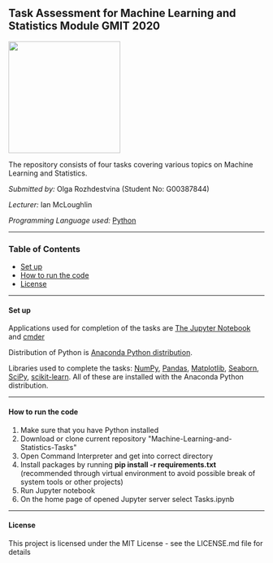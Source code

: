 ## Task Assessment for Machine Learning and Statistics Module GMIT 2020

<img align="center" height="220" src="https://earthsky.org/upl/2018/05/deep-learning-quora.png">

<br>

The repository consists of four tasks covering various topics on Machine Learning and Statistics.

*Submitted by:* Olga Rozhdestvina (Student No: G00387844) 

*Lecturer:* Ian McLoughlin

*Programming Language used:* [Python](https://www.python.org/)


----


### Table of Contents
* [Set up](#set_up)
* [How to run the code](#how_to_run_the_code)
* [License](#licence)


----


#### Set up <a name="set_up"></a>

Applications used for completion of the tasks are [The Jupyter Notebook](https://jupyter.org/) and [cmder](http://cmder.net/)

Distribution of Python is [Anaconda Python distribution](https://www.anaconda.com/). 

Libraries used to complete the tasks: [NumPy](https://numpy.org/), [Pandas](https://pandas.pydata.org/), [Matplotlib](https://matplotlib.org/), [Seaborn](https://seaborn.pydata.org/), [SciPy](https://www.scipy.org/), [scikit-learn](https://scikit-learn.org/stable/). All of these are installed with the Anaconda Python distribution.


----


####  How to run the code <a name="how_to_run_the_code"></a>

1. Make sure that you have Python installed
2. Download or clone current repository "Machine-Learning-and-Statistics-Tasks"
3. Open Command Interpreter and get into correct directory
4. Install packages by running __pip install -r requirements.txt__ (recommended through virtual environment to avoid possible break of system tools or other projects)
5. Run Jupyter notebook
6. On the home page of opened Jupyter server select Tasks.ipynb

----

#### License <a name="licence"></a>

This project is licensed under the MIT License - see the LICENSE.md file for details